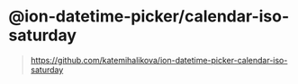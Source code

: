 # @ion-datetime-picker/calendar-iso-saturday

> https://github.com/katemihalikova/ion-datetime-picker-calendar-iso-saturday
